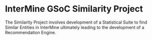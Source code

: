 # InterMine GSoC Similarity Project

The Similarity Project involves development of a Statistical Suite to find Similar Entities in InterMine ultimately leading 
to the development of a Recommendation Engine. 
